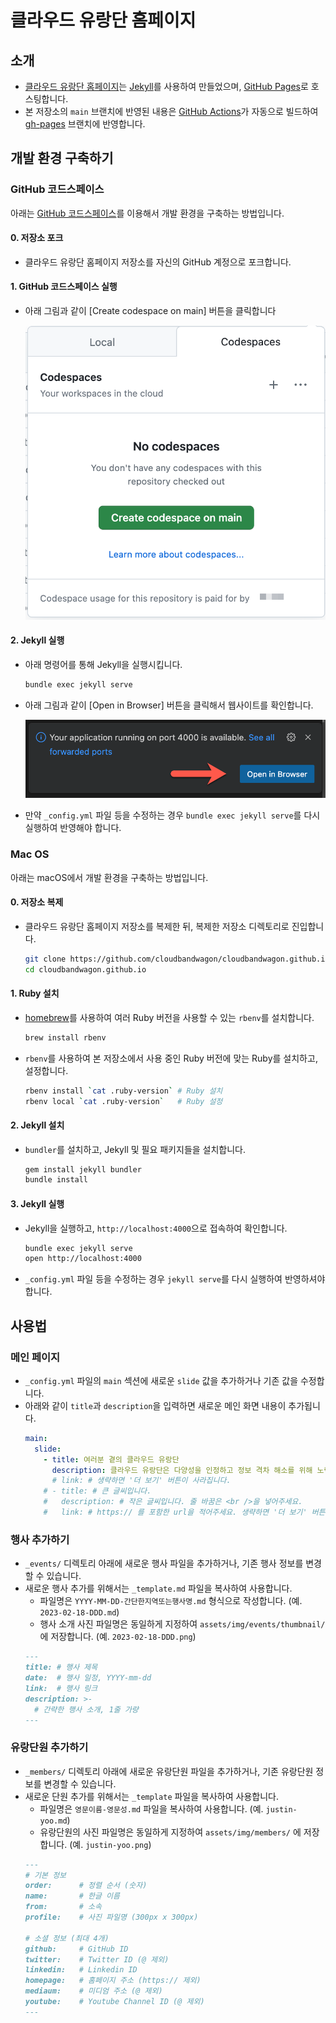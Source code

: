# 클라우드 유랑단 홈페이지

## 소개

- [클라우드 유랑단 홈페이지](https://bandwagon.cloud/)는 [Jekyll](https://jekyllrb.com/)를 사용하여 만들었으며, [GitHub Pages](https://pages.github.com/)로 호스팅합니다.
- 본 저장소의 `main` 브랜치에 반영된 내용은 [GitHub Actions](https://github.com/cloudbandwagon/cloudbandwagon.github.io/actions)가 자동으로 빌드하여 [gh-pages](https://github.com/cloudbandwagon/cloudbandwagon.github.io/tree/gh-pages) 브랜치에 반영합니다.


## 개발 환경 구축하기

### GitHub 코드스페이스

아래는 [GitHub 코드스페이스](https://docs.github.com/ko/codespaces/overview)를 이용해서 개발 환경을 구축하는 방법입니다.

#### 0. 저장소 포크

- 클라우드 유랑단 홈페이지 저장소를 자신의 GitHub 계정으로 포크합니다.

#### 1. GitHub 코드스페이스 실행

- 아래 그림과 같이 [Create codespace on main] 버튼을 클릭합니다

  ![Create a new GitHub Codespace instance](./images/gh-codespace-create-instance.png)

#### 2. Jekyll 실행

- 아래 명령어를 통해 Jekyll을 실행시킵니다.

  ```bash
  bundle exec jekyll serve
  ```

- 아래 그림과 같이 [Open in Browser] 버튼을 클릭해서 웹사이트를 확인합니다.

  ![Open in browser](./images/gh-codespace-open-in-browser.png)

- 만약 `_config.yml` 파일 등을 수정하는 경우 `bundle exec jekyll serve`를 다시 실행하여 반영해야 합니다.

### Mac OS

아래는 macOS에서 개발 환경을 구축하는 방법입니다.

#### 0. 저장소 복제

- 클라우드 유랑단 홈페이지 저장소를 복제한 뒤, 복제한 저장소 디렉토리로 진입합니다.
  ```bash
  git clone https://github.com/cloudbandwagon/cloudbandwagon.github.io.git
  cd cloudbandwagon.github.io
  ```

#### 1. Ruby 설치

- [homebrew](https://brew.sh/)를 사용하여 여러 Ruby 버전을 사용할 수 있는 `rbenv`를 설치합니다.
  ```bash
  brew install rbenv
  ```
- `rbenv`를 사용하여 본 저장소에서 사용 중인 Ruby 버전에 맞는 Ruby를 설치하고, 설정합니다.
  ```bash
  rbenv install `cat .ruby-version` # Ruby 설치
  rbenv local `cat .ruby-version`   # Ruby 설정
  ```

#### 2. Jekyll 설치

- `bundler`를 설치하고, Jekyll 및 필요 패키지들을 설치합니다.
  ```bash
  gem install jekyll bundler
  bundle install
  ```

#### 3. Jekyll 실행

- Jekyll을 실행하고, `http://localhost:4000`으로 접속하여 확인합니다.
  ```bash
  bundle exec jekyll serve
  open http://localhost:4000
  ```
- `_config.yml` 파일 등을 수정하는 경우 `jekyll serve`를 다시 실행하여 반영하셔야 합니다.


## 사용법

### 메인 페이지

- `_config.yml` 파일의 `main` 섹션에 새로운 `slide` 값을 추가하거나 기존 값을 수정합니다.
- 아래와 같이 `title`과 `description`을 입력하면 새로운 메인 화면 내용이 추가됩니다.
  ```yaml
  main:
    slide:
      - title: 여러분 곁의 클라우드 유랑단
        description: 클라우드 유랑단은 다양성을 인정하고 정보 격차 해소를 위해 노력합니다. <br />열린 마음으로 서로를 존중하며 다 같이 성장하는 따뜻한 커뮤니티가 되도록 함께 해주세요!
        # link: # 생략하면 '더 보기' 버튼이 사라집니다.
      # - title: # 큰 글씨입니다.
      #   description: # 작은 글씨입니다. 줄 바꿈은 <br />을 넣어주세요.
      #   link: # https:// 를 포함한 url을 적어주세요. 생략하면 '더 보기' 버튼이 사라집니다.
  ```

### 행사 추가하기

- `_events/` 디렉토리 아래에 새로운 행사 파일을 추가하거나, 기존 행사 정보를 변경할 수 있습니다.
- 새로운 행사 추가를 위해서는 `_template.md` 파일을 복사하여 사용합니다.
  - 파일명은 `YYYY-MM-DD-간단한지역또는행사명.md` 형식으로 작성합니다. (예. `2023-02-18-DDD.md`)
  - 행사 소개 사진 파일명은 동일하게 지정하여 `assets/img/events/thumbnail/` 에 저장합니다. (예. `2023-02-18-DDD.png`)
  ```markdown
  ---
  title: # 행사 제목
  date:  # 행사 일정, YYYY-mm-dd
  link:  # 행사 링크
  description: >-
    # 간략한 행사 소개, 1줄 가량
  ---
  ```

### 유랑단원 추가하기

- `_members/` 디렉토리 아래에 새로운 유랑단원 파일을 추가하거나, 기존 유랑단원 정보를 변경할 수 있습니다.
- 새로운 단원 추가를 위해서는 `_template` 파일을 복사하여 사용합니다.
  - 파일명은 `영문이름-영문성.md` 파일을 복사하여 사용합니다. (예. `justin-yoo.md`)
  - 유랑단원의 사진 파일명은 동일하게 지정하여 `assets/img/members/` 에 저장합니다. (예. `justin-yoo.png`)
  ```markdown
  ---
  # 기본 정보
  order:      # 정렬 순서 (숫자)
  name:       # 한글 이름
  from:       # 소속
  profile:    # 사진 파일명 (300px x 300px)

  # 소셜 정보 (최대 4개)
  github:     # GitHub ID
  twitter:    # Twitter ID (@ 제외)
  linkedin:   # Linkedin ID
  homepage:   # 홈페이지 주소 (https:// 제외)
  mediaum:    # 미디엄 주소 (@ 제외)
  youtube:    # Youtube Channel ID (@ 제외)
  ---
  ```

